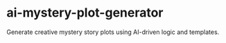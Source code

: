 # ai-mystery-plot-generator
Generate creative mystery story plots using AI-driven logic and templates.

